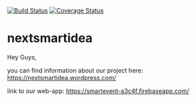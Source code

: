 
[![Build Status](https://travis-ci.org/SebastianBrehme/nextsmartidea.svg?branch=master)](https://travis-ci.org/SebastianBrehme/nextsmartidea) [![Coverage Status](https://coveralls.io/repos/github/SebastianBrehme/nextsmartidea/badge.svg?branch=master)](https://coveralls.io/github/SebastianBrehme/nextsmartidea?branch=master)


# nextsmartidea

Hey Guys,

you can find information about our project here: https://nextsmartidea.wordpress.com/

link to our web-app: https://smartevent-a3c4f.firebaseapp.com/
